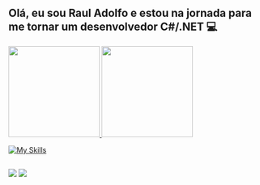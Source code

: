 ## Olá, eu sou Raul Adolfo e estou na jornada para me tornar um desenvolvedor C#/.NET 💻
 <div>
  <a href="https://github.com/RaulAdolfo">
  <img height="180em" src="https://github-readme-stats.vercel.app/api?username=RaulAdolfo&show_icons=true&theme=dracula&include_all_commits=true&count_private=true"/>
  <img height="180em" src="https://github-readme-stats.vercel.app/api/top-langs/?username=RaulAdolfo&layout=compact&langs_count=16&theme=dracula"/>
</div>

  [![My Skills](https://skillicons.dev/icons?i=js,html,css,cs,dotnet)](https://skillicons.dev)
  ##
 
<div> 
   <a href="https://www.linkedin.com/in/raul-c%C3%A9sar-adolfo-b19997225/" target="_blank"><img src="https://img.shields.io/badge/-LinkedIn-%230077B5?style=for-the-badge&logo=linkedin&logoColor=white" target="_blank"></a>
   <a href = "mailto:raulcesara@gmail.com"><img src="https://img.shields.io/badge/-Gmail-%23333?style=for-the-badge&logo=gmail&logoColor=white" target="_blank"></a>
  
</div>
